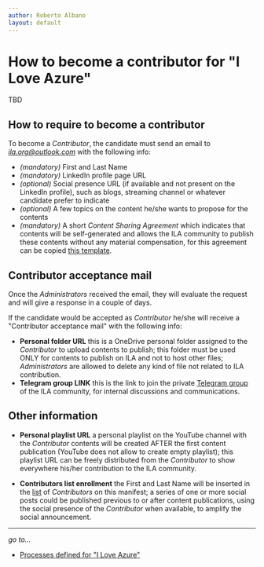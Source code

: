 ```yaml
---
author: Roberto Albano
layout: default
---
```

# How to become a contributor for "I Love Azure"

TBD

## How to require to become a contributor

To become a *Contributor*, the candidate must send an email to *ila.org@outlook.com* with the following info:

- *(mandatory)* First and Last Name
- *(mandatory)* LinkedIn profile page URL
- *(optional)* Social presence URL (if available and not present on the LinkedIn profile), such as blogs, streaming channel or whatever candidate prefer to indicate
- *(optional)* A few topics on the content he/she wants to propose for the contents
- *(mandatory)* A short *Content Sharing Agreement* which indicates that contents will be self-generated and allows the ILA community to publish these contents without any material compensation, for this agreement can be copied [this template](../_Templates\template_csa.html).

## Contributor acceptance mail

Once the *Administrators* received the email, they will evaluate the request and will give a response in a couple of days.

If the candidate would be accepted as *Contributor* he/she will receive a "Contributor acceptance mail" with the following info:

- **Personal folder URL**
this is a OneDrive personal folder assigned to the *Contributor* to upload contents to publish; this folder must be used ONLY for contents to publish on ILA and not to host other files; *Administrators* are allowed to delete any kind of file not related to ILA contribution.
- **Telegram group LINK**
this is the link to join the private [Telegram group](../../main/whereis/whereis.html) of the ILA community, for internal discussions and communications.

## Other information

- **Personal playlist URL**
a personal playlist on the YouTube channel with the *Contributor* contents will be created AFTER the first content publication (YouTube does not allow to create empty playlist); this playlist URL can be freely distributed from the *Contributor* to show everywhere his/her contribution to the ILA community.

- **Contributors list enrollment**
the First and Last Name will be inserted in the [list](../../main/whoisin/whoisin.html) of *Contributors* on this manifest;
a series of one or more social posts could be published previous to or after content publications, using the social presence of the *Contributor* when available, to amplify the social announcement.

---
*go to...*

- [Processes defined for "I Love Azure"](processes.html)
